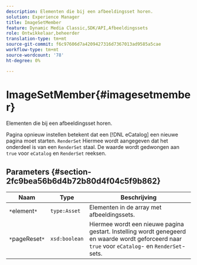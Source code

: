 ```yaml
---
description: Elementen die bij een afbeeldingsset horen.
solution: Experience Manager
title: ImageSetMember
feature: Dynamic Media Classic,SDK/API,Afbeeldingssets
role: Ontwikkelaar,beheerder
translation-type: tm+mt
source-git-commit: f6c97606d7a4209427316d7367013ad9585a5cae
workflow-type: tm+mt
source-wordcount: '78'
ht-degree: 0%

---
```



# ImageSetMember{#imagesetmember}

Elementen die bij een afbeeldingsset horen.

Pagina opnieuw instellen betekent dat een [!DNL eCatalog] een nieuwe pagina moet starten. `RenderSet` Hiermee wordt aangegeven dat het onderdeel is van een  `RenderSet` staal. De waarde wordt gedwongen aan `true` voor `eCatalog` en `RenderSet` reeksen.

## Parameters {#section-2fc9bea56b6d4b72b80d4f04c5f9b862}

| Naam | Type | Beschrijving |
|---|---|---|
| `*`element`*` | `type:Asset` | Elementen in de array met afbeeldingssets. |
| `*`pageReset`*` | `xsd:boolean` | Hiermee wordt een nieuwe pagina gestart. Instelling wordt genegeerd en waarde wordt geforceerd naar `true` voor `eCatalog`- en `RenderSet`-sets. |

